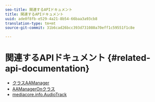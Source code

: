 ```yaml
---
seo-title: 関連するAPIドキュメント
title: 関連するAPIドキュメント
uuid: ade0f8fb-e529-4a21-8b54-66baa3a93cb8
translation-type: tm+mt
source-git-commit: 31b6cad26bcc393d731080a70eff1c59551f1c8e

---
```



# 関連するAPIドキュメント {#related-api-documentation}

* [クラスAAManager](https://help.adobe.com/en_US/primetime/api/reference_implementation/android/javadoc/com/adobe/primetime/reference/manager/AdsManager.html)
* [AAManagerOnクラス](https://help.adobe.com/en_US/primetime/api/reference_implementation/android/javadoc/com/adobe/primetime/reference/manager/AAManagerOn.html)
* [mediacore.info.AudioTrack](https://help.adobe.com/en_US/primetime/api/psdk/javadoc/com/adobe/mediacore/info/AudioTrack.html)